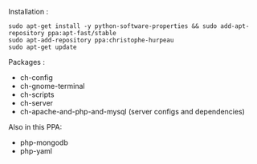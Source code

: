 Installation :

```
sudo apt-get install -y python-software-properties && sudo add-apt-repository ppa:apt-fast/stable
sudo apt-add-repository ppa:christophe-hurpeau
sudo apt-get update
```

Packages :

- ch-config
- ch-gnome-terminal
- ch-scripts
- ch-server
- ch-apache-and-php-and-mysql (server configs and dependencies)


Also in this PPA:

- php-mongodb
- php-yaml
